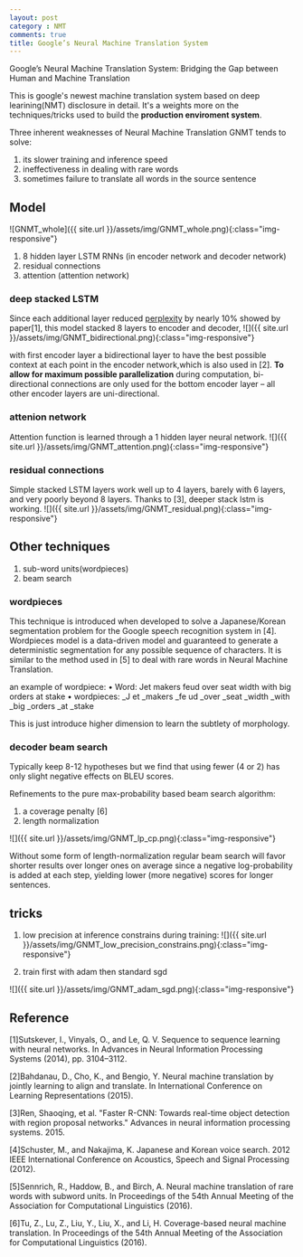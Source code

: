 ```yaml
---
layout: post
category : NMT
comments: true
title: Google’s Neural Machine Translation System
---
```


Google’s Neural Machine Translation System: Bridging the Gap between Human and Machine Translation


This is google's newest machine translation system based on deep learining(NMT) disclosure in detail. It's a weights more on the techniques/tricks used to build the **production enviroment system**.

Three inherent weaknesses of Neural Machine Translation GNMT tends to solve:
1. its slower training and inference speed
2. ineffectiveness in dealing with rare words
3. sometimes failure to translate all words in the source sentence

## Model

![GNMT_whole]({{ site.url }}/assets/img/GNMT_whole.png){:class="img-responsive"}
1. 8 hidden layer LSTM RNNs (in encoder network and decoder network)
2. residual connections
3. attention (attention network)


### deep stacked LSTM

Since each additional layer reduced [perplexity](https://en.wikipedia.org/wiki/Perplexity) by nearly 10% showed by paper[1], this model stacked 8 layers to encoder and decoder, 
![]({{ site.url }}/assets/img/GNMT_bidirectional.png){:class="img-responsive"}

with first encoder layer a bidirectional layer to have the best possible context at each point in the encoder network,which is also used in [2]. **To allow for maximum possible parallelization** during computation, bi-directional connections are only used for the bottom encoder layer – all other encoder layers are uni-directional.

### attenion network

Attention function is learned through a 1 hidden layer neural network. 
![]({{ site.url }}/assets/img/GNMT_attention.png){:class="img-responsive"}

### residual connections

Simple stacked LSTM layers work well up to 4 layers, barely with 6 layers, and very poorly beyond 8 layers. Thanks to [3], deeper stack lstm is working. 
![]({{ site.url }}/assets/img/GNMT_residual.png){:class="img-responsive"}

## Other techniques

1. sub-word units(wordpieces)
2. beam search

### wordpieces

This technique is introduced when developed to solve a Japanese/Korean segmentation problem for the Google speech recognition system in [4]. Wordpieces model is a data-driven model and guaranteed to generate a deterministic segmentation for any possible sequence of characters. It is similar to the method used in [5] to deal with rare words in Neural Machine Translation.

an example of wordpiece:
• Word: Jet makers feud over seat width with big orders at stake
• wordpieces: _J et _makers _fe ud _over _seat _width _with _big _orders _at _stake

This is just introduce higher dimension to learn the subtlety of morphology.

### decoder beam search

Typically keep 8-12 hypotheses but we find that using fewer (4 or 2) has only slight negative effects on BLEU scores.

Refinements to the pure max-probability based beam search algorithm:  
1. a coverage penalty [6]
2. length normalization

![]({{ site.url }}/assets/img/GNMT_lp_cp.png){:class="img-responsive"}


Without some form of length-normalization regular beam search will favor shorter results over longer ones on average since a negative log-probability is added at each step, yielding lower (more negative) scores for longer sentences.

## tricks

1. low precision at inference
 constrains during training:
 ![]({{ site.url }}/assets/img/GNMT_low_precision_constrains.png){:class="img-responsive"}


2. train first with adam then standard sgd

 ![]({{ site.url }}/assets/img/GNMT_adam_sgd.png){:class="img-responsive"}



## Reference

[1]Sutskever, I., Vinyals, O., and Le, Q. V. Sequence to sequence learning with neural networks. In Advances in Neural Information Processing Systems (2014), pp. 3104–3112.

[2]Bahdanau, D., Cho, K., and Bengio, Y. Neural machine translation by jointly learning to align and translate. In International Conference on Learning Representations (2015).

[3]Ren, Shaoqing, et al. "Faster R-CNN: Towards real-time object detection with region proposal networks." Advances in neural information processing systems. 2015.

[4]Schuster, M., and Nakajima, K. Japanese and Korean voice search. 2012 IEEE International Conference on Acoustics, Speech and Signal Processing (2012).

[5]Sennrich, R., Haddow, B., and Birch, A. Neural machine translation of rare words with subword units. In Proceedings of the 54th Annual Meeting of the Association for Computational Linguistics (2016).

[6]Tu, Z., Lu, Z., Liu, Y., Liu, X., and Li, H. Coverage-based neural machine translation. In Proceedings of the 54th Annual Meeting of the Association for Computational Linguistics (2016).
